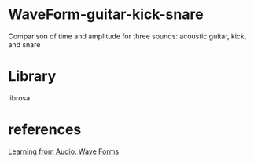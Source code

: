# WaveForm-guitar-kick-snare
Comparison of time and amplitude for three sounds: acoustic guitar, kick, and snare

# Library
librosa

# references
<a href="https://towardsdatascience.com/learning-from-audio-wave-forms-46fc6f87e016"> Learning from Audio: Wave Forms </a>
